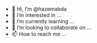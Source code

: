 - 👋 Hi, I’m @hazemabda
- 👀 I’m interested in ...
- 🌱 I’m currently learning ...
- 💞️ I’m looking to collaborate on ...
- 📫 How to reach me ...

<!---
hazemabda/hazemabda is a ✨ special ✨ repository because its `README.md` (this file) appears on your GitHub profile.
You can click the Preview link to take a look at your changes.
--->

